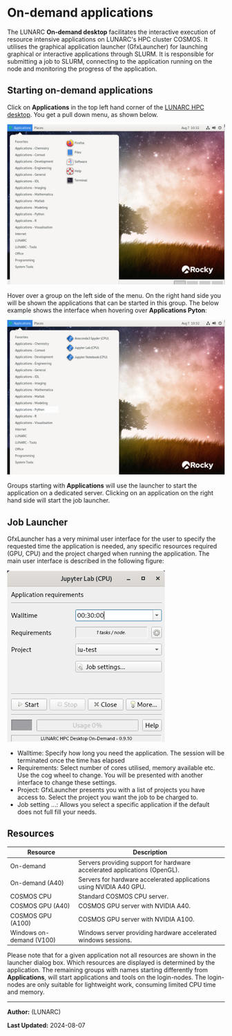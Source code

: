 # On-demand applications

The LUNARC **On-demand desktop** facilitates the interactive execution of resource intensive applications on LUNARC's HPC cluster COSMOS.  It utilises the graphical application launcher (GfxLauncher) for launching graphical or interactive applications through SLURM.  It is responsible for submitting a job to SLURM, connecting to the application running on the node and monitoring the progress of the application.

## Starting on-demand applications

Click on **Applications** in the top left hand corner of the [LUNARC HPC desktop](../using_hpc_desktop). You get a pull down menu, as shown below.   

![application pull down menu](../images/on_demand_menues.png "GfxLauncher main user interface")

Hover over a group on the left side of the menu. On the right hand side you will be shown the applications that can be started in this group. The below example shows the interface when hovering over **Applications Pyton**:

![application pull down menu](../images/on_demand_menues_2.png "GfxLauncher main user interface with Python applications")

Groups starting with **Applications** will use the launcher to start the application on a dedicated server.  Clicking on an application on the right hand side will start the job launcher.

## Job Launcher

GfxLauncher has a very minimal user interface for the user to specify the requested time the application is needed, any specific resources required (GPU, CPU) and the project charged when running the application. The main user interface is described in the following figure:

![sample screen](../images/gfxlauncher_main_new.png "GfxLauncher main user interface")

* Walltime: Specify how long you need the application.   The session will be terminated once the time has elapsed
* Requirements: Select number of cores utilised, memory available etc.  Use the cog wheel to change.  You will be presented with another interface to change these settings.
* Project: GfxLauncher presents you with a list of projects you have access to.   Select the project you want the job to be charged to.
* Job setting ...: Allows you select a specific application if the default does not full fill your needs.

## Resources

| Resource | Description |
|--------|-----------------------------|
| On-demand | Servers providing support for hardware accelerated applications (OpenGL). |
| On-demand (A40) | Servers for hardware accelerated applications using NVIDIA A40 GPU. |
| COSMOS CPU | Standard COSMOS CPU server. |
| COSMOS GPU (A40) | COSMOS GPU server with NVIDIA A40. | 
| COSMOS GPU (A100) | COSMOS GPU server with NVIDIA A100. | 
| Windows on-demand (V100) | Windows server providing hardware accelerated windows sessions. |

<!--| Aurora CPU | Standard Aurora CPU server. |
| Aurora CPU (32c) | Upgraded Aurora CPU servers with 32 cores / server. |
| Aurora GPU (K80) | Standard Aurora GPU server with NVIDIA K80. |
| Aurora GPU (A100) | Upgraded Aurora GPU server with NVIDIA A100. | -->

Please note that for a given application not all resources are shown in the launcher dialog box.  Which resources are displayed is determined by the application.
The remaining groups with names starting differently from **Applications**, will start applications and tools on the login-nodes.  The login-nodes are only suitable for lightweight work, consuming limited CPU time and memory.  

---

**Author:**
(LUNARC)

**Last Updated:**
2024-08-07
